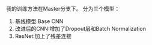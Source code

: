 我的训练方法在Master分支下。
分为三个模型：
1. 基线模型:Base CNN
2. 改进后的CNN:增加了Dropout层和Batch Normalization
3. ResNet:加上了残差连接
